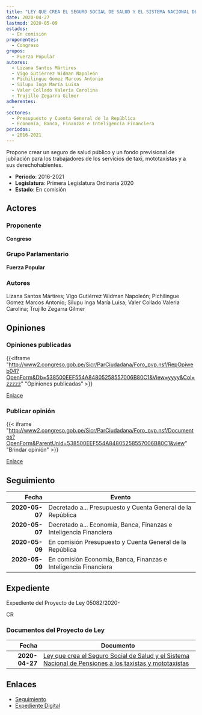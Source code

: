 ```yaml
---
title: "LEY QUE CREA EL SEGURO SOCIAL DE SALUD Y EL SISTEMA NACIONAL DE PENSIONES A LOS TAXISTAS Y MOTOTAXISTAS"
date: 2020-04-27
lastmod: 2020-05-09
estados: 
  - En comisión
proponentes: 
  - Congreso
grupos: 
  - Fuerza Popular
autores: 
  - Lizana Santos Mártires
  - Vigo Gutiérrez Widman Napoleón
  - Pichilingue Gomez Marcos Antonio
  - Silupu Inga María Luisa
  - Valer Collado Valeria Carolina
  - Trujillo Zegarra Gilmer
adherentes: 
  - 
sectores: 
  - Presupuesto y Cuenta General de la República
  - Economía, Banca, Finanzas e Inteligencia Financiera
periodos: 
  - 2016-2021
---
```


Propone crear un seguro de salud público y un fondo previsional de jubilación para los trabajadores de los servicios de taxi, mototaxistas y a sus derechohabientes.

- **Periodo**: 2016-2021
- **Legislatura**: Primera Legislatura Ordinaria 2020
- **Estado**: En comisión

## Actores

### Proponente

**Congreso**

### Grupo Parlamentario

**Fuerza Popular**

### Autores

Lizana Santos Mártires; Vigo Gutiérrez Widman Napoleón; Pichilingue Gomez Marcos Antonio; Silupu Inga María Luisa; Valer Collado Valeria Carolina; Trujillo Zegarra Gilmer


## Opiniones

### Opiniones publicadas

{{<iframe "http://www2.congreso.gob.pe/Sicr/ParCiudadana/Foro_pvp.nsf/RepOpiweb04?OpenForm&Db=538500EEF554A84805258557006B80C1&View=yyyy&Col=zzzzz" "Opiniones publicadas" >}}

[Enlace](http://www2.congreso.gob.pe/Sicr/ParCiudadana/Foro_pvp.nsf/RepOpiweb04?OpenForm&Db=538500EEF554A84805258557006B80C1&View=yyyy&Col=zzzzz)
### Publicar opinión

{{< iframe "http://www2.congreso.gob.pe/Sicr/ParCiudadana/Foro_pvp.nsf/Documentos?OpenForm&ParentUnid=538500EEF554A84805258557006B80C1&view" "Brindar opinión" >}}

[Enlace](http://www2.congreso.gob.pe/Sicr/ParCiudadana/Foro_pvp.nsf/Documentos?OpenForm&ParentUnid=538500EEF554A84805258557006B80C1&view)

## Seguimiento

| Fecha | Evento |
|------:|--------|
| **2020-05-07** | Decretado a... Presupuesto y Cuenta General de la República|
| **2020-05-07** | Decretado a... Economía, Banca, Finanzas e Inteligencia Financiera|
| **2020-05-09** | En comisión Presupuesto y Cuenta General de la República|
| **2020-05-09** | En comisión Economía, Banca, Finanzas e Inteligencia Financiera|


## Expediente

Expediente del Proyecto de Ley 05082/2020-

CR


### Documentos del Proyecto de Ley

| Fecha | Documento |
|------:|--------|
| **2020-04-27** | [Ley que crea el Seguro Social de Salud y el Sistema Nacional de Pensiones a los taxistas y mototaxistas](http://www.leyes.congreso.gob.pe/Documentos/2016_2021/Proyectos_de_Ley_y_de_Resoluciones_Legislativas/PL05082_20200427.pdf) |

## Enlaces 

- [Seguimiento](http://www2.congreso.gob.pe/Sicr/TraDocEstProc/CLProLey2016.nsf/f7fff46988ca05b1052578e100829cc7/70227259475e44d505258557007ad749?OpenDocument)
- [Expediente Digital](http://www2.congreso.gob.pe/Sicr/TraDocEstProc/CLProLey2016.nsf/f7fff46988ca05b1052578e100829cc7/70227259475e44d505258557007ad749?OpenDocument&Click=05257FB7005EB655.eb71d0cf91d8294e05256cdf006b5706/$Body/0.1C6C)

